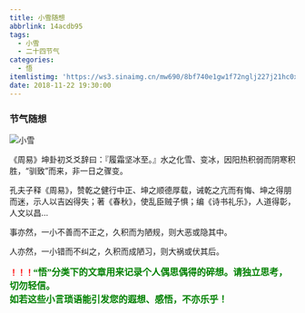 ```yaml
---
title: 小雪随想
abbrlink: 14acdb95
tags:
  - 小雪
  - 二十四节气
categories:
  - 悟
itemlistimg: 'https://ws3.sinaimg.cn/mw690/8bf740e1gw1f72nglj227j21hc0xctl2.jpg'
date: 2018-11-22 19:30:00
---
```

### 节气随想
![小雪](https://ws3.sinaimg.cn/mw690/8bf740e1gw1f72nglj227j21hc0xctl2.jpg)

《周易》坤卦初爻爻辞曰：『履霜坚冰至。』水之化雪、变冰，因阳热积弱而阴寒积胜，“驯致”而来，非一日之骤变。

孔夫子释《周易》，赞乾之健行中正、坤之顺德厚载，诫乾之亢而有悔、坤之得朋而迷，示人以吉凶得失；著《春秋》，使乱臣贼子惧；编《诗书礼乐》，人道得彰，人文以昌…

事亦然，一小不善而不正之，久积而为陋规，则大恶或隐其中。

人亦然，一小错而不纠之，久积而成陋习，则大祸或伏其后。


**<font color=red>！！！</font><font color=green face=微软雅黑 size=3>“悟”分类下的文章用来记录个人偶思偶得的碎想。请独立思考，切勿轻信。  
如若这些小言琐语能引发您的遐想、感悟，不亦乐乎！</font>**
